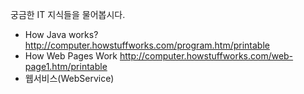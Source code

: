 궁금한 IT 지식들을 물어봅시다.

  * How Java works? http://computer.howstuffworks.com/program.htm/printable
  * How Web Pages Work http://computer.howstuffworks.com/web-page1.htm/printable
  * 웹서비스(WebService)
